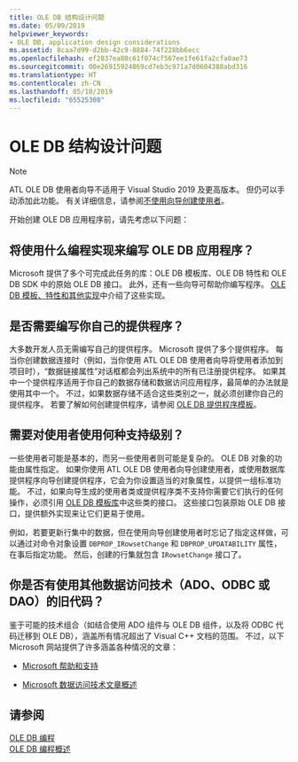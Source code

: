 ```yaml
---
title: OLE DB 结构设计问题
ms.date: 05/09/2019
helpviewer_keywords:
- OLE DB, application design considerations
ms.assetid: 8caa7d99-d2bb-42c9-8884-74f228bb6ecc
ms.openlocfilehash: ef2837ea80c61f074cf567ee1fe61fa2cfa0ae73
ms.sourcegitcommit: 00e26915924869cd7eb3c971a7d0604388abd316
ms.translationtype: HT
ms.contentlocale: zh-CN
ms.lasthandoff: 05/10/2019
ms.locfileid: "65525308"
---
```

# <a name="ole-db-architectural-design-issues"></a>OLE DB 结构设计问题

> [!NOTE]
> ATL OLE DB 使用者向导不适用于 Visual Studio 2019 及更高版本。 但仍可以手动添加此功能。 有关详细信息，请参阅[不使用向导创建使用者](creating-a-consumer-without-using-a-wizard.md)。

开始创建 OLE DB 应用程序前，请先考虑以下问题：

## <a name="what-programming-implementation-will-you-use-to-write-your-ole-db-application"></a>将使用什么编程实现来编写 OLE DB 应用程序？

Microsoft 提供了多个可完成此任务的库：OLE DB 模板库、OLE DB 特性和 OLE DB SDK 中的原始 OLE DB 接口。 此外，还有一些向导可帮助你编写程序。 [OLE DB 模板、特性和其他实现](../../data/oledb/ole-db-templates-attributes-and-other-implementations.md)中介绍了这些实现。

## <a name="do-you-need-to-write-your-own-provider"></a>是否需要编写你自己的提供程序？

大多数开发人员无需编写自己的提供程序。 Microsoft 提供了多个提供程序。 每当你创建数据连接时（例如，当你使用 ATL OLE DB 使用者向导将使用者添加到项目时），“数据链接属性”对话框都会列出系统中的所有已注册提供程序。 如果其中一个提供程序适用于你自己的数据存储和数据访问应用程序，最简单的办法就是使用其中一个。 不过，如果数据存储不适合这些类别之一，就必须创建你自己的提供程序。 若要了解如何创建提供程序，请参阅 [OLE DB 提供程序模板](../../data/oledb/ole-db-provider-templates-cpp.md)。

## <a name="what-level-of-support-do-you-need-for-your-consumer"></a>需要对使用者使用何种支持级别？

一些使用者可能是基本的，而另一些使用者则可能是复杂的。 OLE DB 对象的功能由属性指定。 如果你使用 ATL OLE DB 使用者向导创建使用者，或使用数据库提供程序向导创建提供程序，它会为你设置适当的对象属性，以提供一组标准功能。 不过，如果向导生成的使用者类或提供程序类不支持你需要它们执行的任何操作，必须引用 [OLE DB 模板库](../../data/oledb/ole-db-templates.md)中这些类的接口。 这些接口包装原始 OLE DB 接口，提供额外实现来让它们更易于使用。

例如，若要更新行集中的数据，但在使用向导创建使用者时忘记了指定这样做，可以通过对命令对象设置 `DBPROP_IRowsetChange` 和 `DBPROP_UPDATABILITY` 属性，在事后指定功能。 然后，创建的行集就包含 `IRowsetChange` 接口了。

## <a name="do-you-have-older-code-using-another-data-access-technology-ado-odbc-or-dao"></a>你是否有使用其他数据访问技术（ADO、ODBC 或 DAO）的旧代码？

鉴于可能的技术组合（如结合使用 ADO 组件与 OLE DB 组件，以及将 ODBC 代码迁移到 OLE DB），涵盖所有情况超出了 Visual C++ 文档的范围。 不过，以下 Microsoft 网站提供了许多涵盖各种情况的文章：

- [Microsoft 帮助和支持](https://support.microsoft.com/)

- [Microsoft 数据访问技术文章概述](https://msdn.microsoft.com/library/ms810811.aspx)

## <a name="see-also"></a>请参阅

[OLE DB 编程](../../data/oledb/ole-db-programming.md)<br/>
[OLE DB 编程概述](../../data/oledb/ole-db-programming-overview.md)
